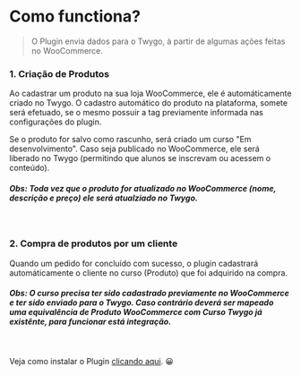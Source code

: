 # Como functiona?

> O Plugin envia dados para o Twygo, à partir de algumas ações feitas no WooCommerce.

### 1. Criação de Produtos

Ao cadastrar um produto na sua loja WooCommerce, ele é automáticamente criado no Twygo.
O cadastro automático do produto na plataforma, somete será efetuado, se o mesmo possuir a tag previamente informada nas configurações do plugin.

Se o produto for salvo como rascunho, será criado um curso "Em desenvolvimento". Caso seja publicado no WooCommerce, ele será liberado no Twygo (permitindo que alunos se inscrevam ou acessem o conteúdo).

##### Obs: Toda vez que o produto for atualizado no WooCommerce (nome, descrição e preço) ele será atualziado no Twygo.

<br/>

### 2. Compra de produtos por um cliente

Quando um pedido for concluído com sucesso, o plugin cadastrará automáticamente o cliente no curso (Produto) que foi adquirido na compra.

##### Obs: O curso precisa ter sido cadastrado previamente no WooCommerce e ter sido enviado para o Twygo. Caso contrário deverá ser mapeado uma equivalência de Produto WooCommerce com Curso Twygo já existênte, para funcionar está integração.

<br/>

Veja como instalar o Plugin [clicando aqui](/pages/primeiros_passos/instalacao). 😀
